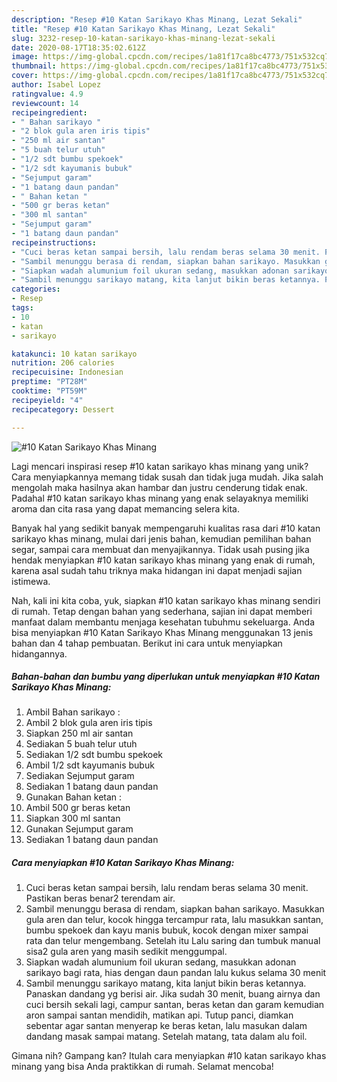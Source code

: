 ```yaml
---
description: "Resep #10 Katan Sarikayo Khas Minang, Lezat Sekali"
title: "Resep #10 Katan Sarikayo Khas Minang, Lezat Sekali"
slug: 3232-resep-10-katan-sarikayo-khas-minang-lezat-sekali
date: 2020-08-17T18:35:02.612Z
image: https://img-global.cpcdn.com/recipes/1a81f17ca8bc4773/751x532cq70/10-katan-sarikayo-khas-minang-foto-resep-utama.jpg
thumbnail: https://img-global.cpcdn.com/recipes/1a81f17ca8bc4773/751x532cq70/10-katan-sarikayo-khas-minang-foto-resep-utama.jpg
cover: https://img-global.cpcdn.com/recipes/1a81f17ca8bc4773/751x532cq70/10-katan-sarikayo-khas-minang-foto-resep-utama.jpg
author: Isabel Lopez
ratingvalue: 4.9
reviewcount: 14
recipeingredient:
- " Bahan sarikayo "
- "2 blok gula aren iris tipis"
- "250 ml air santan"
- "5 buah telur utuh"
- "1/2 sdt bumbu spekoek"
- "1/2 sdt kayumanis bubuk"
- "Sejumput garam"
- "1 batang daun pandan"
- " Bahan ketan "
- "500 gr beras ketan"
- "300 ml santan"
- "Sejumput garam"
- "1 batang daun pandan"
recipeinstructions:
- "Cuci beras ketan sampai bersih, lalu rendam beras selama 30 menit. Pastikan beras benar2 terendam air."
- "Sambil menunggu berasa di rendam, siapkan bahan sarikayo. Masukkan gula aren dan telur, kocok hingga tercampur rata, lalu masukkan santan, bumbu spekoek dan kayu manis bubuk, kocok dengan mixer sampai rata dan telur mengembang. Setelah itu Lalu saring dan tumbuk manual sisa2 gula aren yang masih sedikit menggumpal."
- "Siapkan wadah alumunium foil ukuran sedang, masukkan adonan sarikayo bagi rata, hias dengan daun pandan lalu kukus selama 30 menit"
- "Sambil menunggu sarikayo matang, kita lanjut bikin beras ketannya. Panaskan dandang yg berisi air. Jika sudah 30 menit, buang airnya dan cuci bersih sekali lagi, campur santan, beras ketan dan garam kemudian aron sampai santan mendidih, matikan api. Tutup panci, diamkan sebentar agar santan menyerap ke beras ketan, lalu masukan dalam dandang masak sampai matang. Setelah matang, tata dalam alu foil."
categories:
- Resep
tags:
- 10
- katan
- sarikayo

katakunci: 10 katan sarikayo 
nutrition: 206 calories
recipecuisine: Indonesian
preptime: "PT28M"
cooktime: "PT59M"
recipeyield: "4"
recipecategory: Dessert

---
```



![#10 Katan Sarikayo Khas Minang](https://img-global.cpcdn.com/recipes/1a81f17ca8bc4773/751x532cq70/10-katan-sarikayo-khas-minang-foto-resep-utama.jpg)

Lagi mencari inspirasi resep #10 katan sarikayo khas minang yang unik? Cara menyiapkannya memang tidak susah dan tidak juga mudah. Jika salah mengolah maka hasilnya akan hambar dan justru cenderung tidak enak. Padahal #10 katan sarikayo khas minang yang enak selayaknya memiliki aroma dan cita rasa yang dapat memancing selera kita.

Banyak hal yang sedikit banyak mempengaruhi kualitas rasa dari #10 katan sarikayo khas minang, mulai dari jenis bahan, kemudian pemilihan bahan segar, sampai cara membuat dan menyajikannya. Tidak usah pusing jika hendak menyiapkan #10 katan sarikayo khas minang yang enak di rumah, karena asal sudah tahu triknya maka hidangan ini dapat menjadi sajian istimewa.




Nah, kali ini kita coba, yuk, siapkan #10 katan sarikayo khas minang sendiri di rumah. Tetap dengan bahan yang sederhana, sajian ini dapat memberi manfaat dalam membantu menjaga kesehatan tubuhmu sekeluarga. Anda bisa menyiapkan #10 Katan Sarikayo Khas Minang menggunakan 13 jenis bahan dan 4 tahap pembuatan. Berikut ini cara untuk menyiapkan hidangannya.

<!--inarticleads1-->

##### Bahan-bahan dan bumbu yang diperlukan untuk menyiapkan #10 Katan Sarikayo Khas Minang:

1. Ambil  Bahan sarikayo :
1. Ambil 2 blok gula aren iris tipis
1. Siapkan 250 ml air santan
1. Sediakan 5 buah telur utuh
1. Sediakan 1/2 sdt bumbu spekoek
1. Ambil 1/2 sdt kayumanis bubuk
1. Sediakan Sejumput garam
1. Sediakan 1 batang daun pandan
1. Gunakan  Bahan ketan :
1. Ambil 500 gr beras ketan
1. Siapkan 300 ml santan
1. Gunakan Sejumput garam
1. Sediakan 1 batang daun pandan




<!--inarticleads2-->

##### Cara menyiapkan #10 Katan Sarikayo Khas Minang:

1. Cuci beras ketan sampai bersih, lalu rendam beras selama 30 menit. Pastikan beras benar2 terendam air.
1. Sambil menunggu berasa di rendam, siapkan bahan sarikayo. Masukkan gula aren dan telur, kocok hingga tercampur rata, lalu masukkan santan, bumbu spekoek dan kayu manis bubuk, kocok dengan mixer sampai rata dan telur mengembang. Setelah itu Lalu saring dan tumbuk manual sisa2 gula aren yang masih sedikit menggumpal.
1. Siapkan wadah alumunium foil ukuran sedang, masukkan adonan sarikayo bagi rata, hias dengan daun pandan lalu kukus selama 30 menit
1. Sambil menunggu sarikayo matang, kita lanjut bikin beras ketannya. Panaskan dandang yg berisi air. Jika sudah 30 menit, buang airnya dan cuci bersih sekali lagi, campur santan, beras ketan dan garam kemudian aron sampai santan mendidih, matikan api. Tutup panci, diamkan sebentar agar santan menyerap ke beras ketan, lalu masukan dalam dandang masak sampai matang. Setelah matang, tata dalam alu foil.




Gimana nih? Gampang kan? Itulah cara menyiapkan #10 katan sarikayo khas minang yang bisa Anda praktikkan di rumah. Selamat mencoba!
